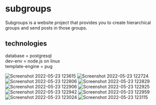 # subgroups
Subgroups is a website project that provides you to create hierarchical groups and send posts in those groups.

## technologies
database = postgresql
<br>
dev-env = node.js on linux
<br>
template-engine = pug

![Screenshot 2022-05-23 123615](https://user-images.githubusercontent.com/55808189/169995571-cc72a3f0-d59a-4f72-8d41-ace2505a94ac.png)
![Screenshot 2022-05-23 122724](https://user-images.githubusercontent.com/55808189/169995581-391adc87-1119-43cc-a329-73610c135a1a.png)
![Screenshot 2022-05-23 122806](https://user-images.githubusercontent.com/55808189/169995582-1f3846e8-6598-4c3a-9889-f63473c31a4e.png)
![Screenshot 2022-05-23 122829](https://user-images.githubusercontent.com/55808189/169995584-d6ee141d-9c54-4e1e-8379-4eaa6c731874.png)
![Screenshot 2022-05-23 122906](https://user-images.githubusercontent.com/55808189/169995588-ecf2b053-476d-4392-a8be-ef47c34ac4f4.png)
![Screenshot 2022-05-23 122925](https://user-images.githubusercontent.com/55808189/169995593-aa0cfe9c-971a-4798-acea-28b726be67d2.png)
![Screenshot 2022-05-23 122942](https://user-images.githubusercontent.com/55808189/169995595-9bbe5af0-8f84-4404-ada2-b8407f693c50.png)
![Screenshot 2022-05-23 122959](https://user-images.githubusercontent.com/55808189/169995599-5cd00b87-06db-4076-ab6e-f5d4404afdc4.png)
![Screenshot 2022-05-23 123024](https://user-images.githubusercontent.com/55808189/169995600-9ad80746-eeab-4c64-95b0-862dd1cfd41e.png)
![Screenshot 2022-05-23 123115](https://user-images.githubusercontent.com/55808189/169995605-4262652f-b394-4c7a-857d-7c042994f9d3.png)
